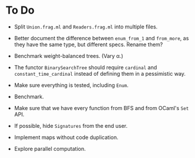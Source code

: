 # To Do

* Split `Union.frag.ml` and `Readers.frag.ml` into multiple files.

* Better document the difference between `enum_from_1` and `from_more`,
  as they have the same type, but different specs.
  Rename them?

* Benchmark weight-balanced trees. (Vary α.)

* The functor `BinarySearchTree` should require `cardinal` and
  `constant_time_cardinal` instead of defining them in a pessimistic way.

* Make sure everything is tested, including `Enum`.

* Benchmark.

* Make sure that we have every function from BFS
  and from OCaml's `Set` API.

* If possible, hide `Signatures` from the end user.

* Implement maps without code duplication.

* Explore parallel computation.
